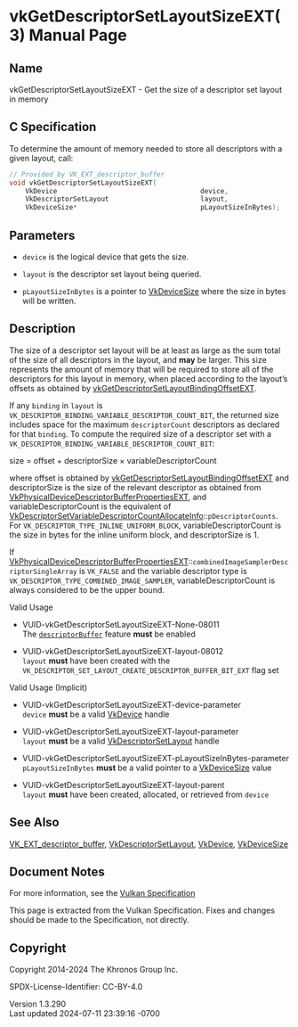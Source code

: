 # vkGetDescriptorSetLayoutSizeEXT(3) Manual Page

## Name

vkGetDescriptorSetLayoutSizeEXT - Get the size of a descriptor set
layout in memory



## <a href="#_c_specification" class="anchor"></a>C Specification

To determine the amount of memory needed to store all descriptors with a
given layout, call:

``` c
// Provided by VK_EXT_descriptor_buffer
void vkGetDescriptorSetLayoutSizeEXT(
    VkDevice                                    device,
    VkDescriptorSetLayout                       layout,
    VkDeviceSize*                               pLayoutSizeInBytes);
```

## <a href="#_parameters" class="anchor"></a>Parameters

- `device` is the logical device that gets the size.

- `layout` is the descriptor set layout being queried.

- `pLayoutSizeInBytes` is a pointer to [VkDeviceSize](https://registry.khronos.org/vulkan/specs/1.3-extensions/man/html/VkDeviceSize.html)
  where the size in bytes will be written.

## <a href="#_description" class="anchor"></a>Description

The size of a descriptor set layout will be at least as large as the sum
total of the size of all descriptors in the layout, and **may** be
larger. This size represents the amount of memory that will be required
to store all of the descriptors for this layout in memory, when placed
according to the layout’s offsets as obtained by
[vkGetDescriptorSetLayoutBindingOffsetEXT](https://registry.khronos.org/vulkan/specs/1.3-extensions/man/html/vkGetDescriptorSetLayoutBindingOffsetEXT.html).

If any `binding` in `layout` is
`VK_DESCRIPTOR_BINDING_VARIABLE_DESCRIPTOR_COUNT_BIT`, the returned size
includes space for the maximum `descriptorCount` descriptors as declared
for that `binding`. To compute the required size of a descriptor set
with a `VK_DESCRIPTOR_BINDING_VARIABLE_DESCRIPTOR_COUNT_BIT`:

  
size = offset + descriptorSize × variableDescriptorCount

where offset is obtained by
[vkGetDescriptorSetLayoutBindingOffsetEXT](https://registry.khronos.org/vulkan/specs/1.3-extensions/man/html/vkGetDescriptorSetLayoutBindingOffsetEXT.html)
and descriptorSize is the size of the relevant descriptor as obtained
from
[VkPhysicalDeviceDescriptorBufferPropertiesEXT](https://registry.khronos.org/vulkan/specs/1.3-extensions/man/html/VkPhysicalDeviceDescriptorBufferPropertiesEXT.html),
and variableDescriptorCount is the equivalent of
[VkDescriptorSetVariableDescriptorCountAllocateInfo](https://registry.khronos.org/vulkan/specs/1.3-extensions/man/html/VkDescriptorSetVariableDescriptorCountAllocateInfo.html)::`pDescriptorCounts`.
For `VK_DESCRIPTOR_TYPE_INLINE_UNIFORM_BLOCK`, variableDescriptorCount
is the size in bytes for the inline uniform block, and descriptorSize is
1.

If
[VkPhysicalDeviceDescriptorBufferPropertiesEXT](https://registry.khronos.org/vulkan/specs/1.3-extensions/man/html/VkPhysicalDeviceDescriptorBufferPropertiesEXT.html)::`combinedImageSamplerDescriptorSingleArray`
is `VK_FALSE` and the variable descriptor type is
`VK_DESCRIPTOR_TYPE_COMBINED_IMAGE_SAMPLER`, variableDescriptorCount is
always considered to be the upper bound.

Valid Usage

- <a href="#VUID-vkGetDescriptorSetLayoutSizeEXT-None-08011"
  id="VUID-vkGetDescriptorSetLayoutSizeEXT-None-08011"></a>
  VUID-vkGetDescriptorSetLayoutSizeEXT-None-08011  
  The <a
  href="https://registry.khronos.org/vulkan/specs/1.3-extensions/html/vkspec.html#features-descriptorBuffer"
  target="_blank" rel="noopener"><code>descriptorBuffer</code></a>
  feature **must** be enabled

- <a href="#VUID-vkGetDescriptorSetLayoutSizeEXT-layout-08012"
  id="VUID-vkGetDescriptorSetLayoutSizeEXT-layout-08012"></a>
  VUID-vkGetDescriptorSetLayoutSizeEXT-layout-08012  
  `layout` **must** have been created with the
  `VK_DESCRIPTOR_SET_LAYOUT_CREATE_DESCRIPTOR_BUFFER_BIT_EXT` flag set

Valid Usage (Implicit)

- <a href="#VUID-vkGetDescriptorSetLayoutSizeEXT-device-parameter"
  id="VUID-vkGetDescriptorSetLayoutSizeEXT-device-parameter"></a>
  VUID-vkGetDescriptorSetLayoutSizeEXT-device-parameter  
  `device` **must** be a valid [VkDevice](https://registry.khronos.org/vulkan/specs/1.3-extensions/man/html/VkDevice.html) handle

- <a href="#VUID-vkGetDescriptorSetLayoutSizeEXT-layout-parameter"
  id="VUID-vkGetDescriptorSetLayoutSizeEXT-layout-parameter"></a>
  VUID-vkGetDescriptorSetLayoutSizeEXT-layout-parameter  
  `layout` **must** be a valid
  [VkDescriptorSetLayout](https://registry.khronos.org/vulkan/specs/1.3-extensions/man/html/VkDescriptorSetLayout.html) handle

- <a
  href="#VUID-vkGetDescriptorSetLayoutSizeEXT-pLayoutSizeInBytes-parameter"
  id="VUID-vkGetDescriptorSetLayoutSizeEXT-pLayoutSizeInBytes-parameter"></a>
  VUID-vkGetDescriptorSetLayoutSizeEXT-pLayoutSizeInBytes-parameter  
  `pLayoutSizeInBytes` **must** be a valid pointer to a
  [VkDeviceSize](https://registry.khronos.org/vulkan/specs/1.3-extensions/man/html/VkDeviceSize.html) value

- <a href="#VUID-vkGetDescriptorSetLayoutSizeEXT-layout-parent"
  id="VUID-vkGetDescriptorSetLayoutSizeEXT-layout-parent"></a>
  VUID-vkGetDescriptorSetLayoutSizeEXT-layout-parent  
  `layout` **must** have been created, allocated, or retrieved from
  `device`

## <a href="#_see_also" class="anchor"></a>See Also

[VK_EXT_descriptor_buffer](https://registry.khronos.org/vulkan/specs/1.3-extensions/man/html/VK_EXT_descriptor_buffer.html),
[VkDescriptorSetLayout](https://registry.khronos.org/vulkan/specs/1.3-extensions/man/html/VkDescriptorSetLayout.html),
[VkDevice](https://registry.khronos.org/vulkan/specs/1.3-extensions/man/html/VkDevice.html), [VkDeviceSize](https://registry.khronos.org/vulkan/specs/1.3-extensions/man/html/VkDeviceSize.html)

## <a href="#_document_notes" class="anchor"></a>Document Notes

For more information, see the <a
href="https://registry.khronos.org/vulkan/specs/1.3-extensions/html/vkspec.html#vkGetDescriptorSetLayoutSizeEXT"
target="_blank" rel="noopener">Vulkan Specification</a>

This page is extracted from the Vulkan Specification. Fixes and changes
should be made to the Specification, not directly.

## <a href="#_copyright" class="anchor"></a>Copyright

Copyright 2014-2024 The Khronos Group Inc.

SPDX-License-Identifier: CC-BY-4.0

Version 1.3.290  
Last updated 2024-07-11 23:39:16 -0700
